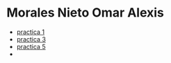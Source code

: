 # Morales Nieto Omar Alexis
- [practica 1](./practica-1.md)
- [practica 3](https://github.com/omarrr-rgb/practica-3-de-programacion)
- [practica 5](./practica-5.md)
- 
